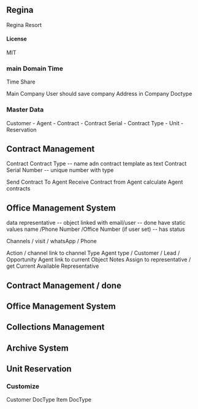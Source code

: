 ## Regina

Regina Resort

#### License

MIT


### main Domain Time 
Time Share

Main Company 
      User should save company Address in Company Doctype  
### Master Data 
Customer - Agent - Contract - Contract Serial - Contract Type - Unit -Reservation 
##  Contract Management 
Contract 
Contract Type -- name adn contract template as text 
Contract Serial Number  -- unique number with type 




Send Contract To Agent 
Receive Contract  from Agent 
calculate Agent  contracts 

##  Office Management System 
data 
representative -- object linked with email/user -- done
 have static values name /Phone Number /Office Number (if user set) 
-- has status


Channels / visit / whatsApp / Phone 

Action / channel link to channel Type 
Agent type / Customer / Lead / Opportunity 
Agent  link to current Object 
Notes 
Assign to representative  / get Current Available Representative






##  Contract Management  / done
##  Office Management System 
##  Collections Management
##  Archive System
## Unit Reservation

###  Customize 
 Customer DocType
 Item DocType 

